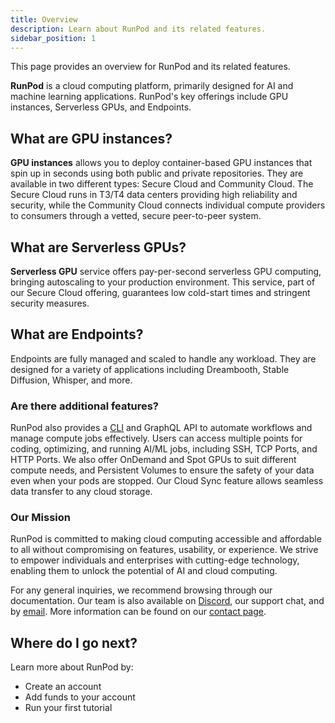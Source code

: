 ```yaml
---
title: Overview
description: Learn about RunPod and its related features.
sidebar_position: 1
---
```


This page provides an overview for RunPod and its related features.

**RunPod** is a cloud computing platform, primarily designed for AI and machine learning applications.
RunPod's key offerings include GPU instances, Serverless GPUs, and Endpoints.

## What are GPU instances?

**GPU instances** allows you to deploy container-based GPU instances that spin up in seconds using both public and private repositories.
They are available in two different types: Secure Cloud and Community Cloud. The Secure Cloud runs in T3/T4 data centers providing high reliability and security, while the Community Cloud connects individual compute providers to consumers through a vetted, secure peer-to-peer system.

## What are Serverless GPUs?

**Serverless GPU** service offers pay-per-second serverless GPU computing, bringing autoscaling to your production environment.
This service, part of our Secure Cloud offering, guarantees low cold-start times and stringent security measures.

## What are Endpoints?

Endpoints are fully managed and scaled to handle any workload.
They are designed for a variety of applications including Dreambooth, Stable Diffusion, Whisper, and more.

### Are there additional features?

RunPod also provides a [CLI](docs/references/runpodctl/runpodctl) and GraphQL API to automate workflows and manage compute jobs effectively. Users can access multiple points for coding, optimizing, and running AI/ML jobs, including SSH, TCP Ports, and HTTP Ports.
We also offer OnDemand and Spot GPUs to suit different compute needs, and Persistent Volumes to ensure the safety of your data even when your pods are stopped.
Our Cloud Sync feature allows seamless data transfer to any cloud storage.

### Our Mission

RunPod is committed to making cloud computing accessible and affordable to all without compromising on features, usability, or experience. We strive to empower individuals and enterprises with cutting-edge technology, enabling them to unlock the potential of AI and cloud computing.

For any general inquiries, we recommend browsing through our documentation. Our team is also available on [Discord](https://discord.gg/cUpRmau42V), our support chat, and by [email](support@runpod.io).
More information can be found on our [contact page](https://www.runpod.io/contact).

## Where do I go next?

Learn more about RunPod by:

- Create an account
- Add funds to your account
- Run your first tutorial

